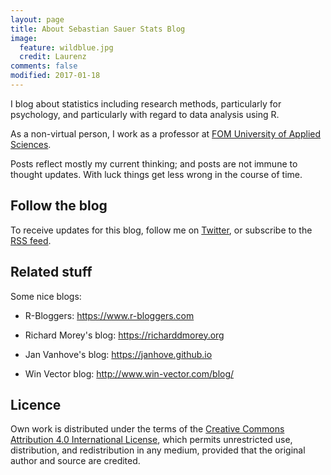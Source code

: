 ```yaml
---
layout: page
title: About Sebastian Sauer Stats Blog
image:
  feature: wildblue.jpg
  credit: Laurenz
comments: false
modified: 2017-01-18
---
```





I blog about statistics including research methods, particularly for psychology, and particularly with regard to data analysis using R.

As a non-virtual person, I work as a professor at [FOM University of Applied Sciences](https://www.fom.de/die-fom-englisch/the-university-for-the-professionals.html). 

Posts reflect mostly my current thinking; and posts are not immune to thought updates. With luck things get less wrong in the course of time.


## Follow the blog

To receive updates for this blog, follow me on [Twitter](https://twitter.com/sauer_sebastian), or subscribe to the [RSS feed](https://sebastiansauer.github.io/feed.xml).


## Related stuff

Some nice blogs:

- R-Bloggers: <https://www.r-bloggers.com>

- Richard Morey's blog: <https://richarddmorey.org>

- Jan Vanhove's blog: <https://janhove.github.io>

- Win Vector blog: <http://www.win-vector.com/blog/>


## Licence

Own work is distributed under the terms of the [Creative Commons Attribution 4.0 International License](https://creativecommons.org/licenses/by/4.0/), which permits unrestricted use, distribution, and redistribution in any medium, provided that the original author and source are credited.